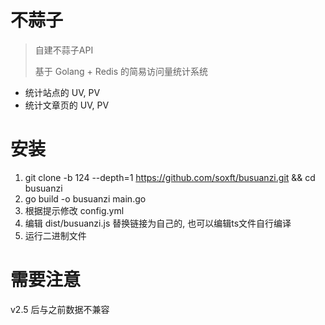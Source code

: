 # 不蒜子

> 自建不蒜子API
> 
> 基于 Golang + Redis 的简易访问量统计系统

  - 统计站点的 UV, PV
  - 统计文章页的 UV, PV

# 安装

1. git clone -b 124 --depth=1 https://github.com/soxft/busuanzi.git && cd busuanzi
2. go build -o busuanzi main.go
3. 根据提示修改 config.yml
4. 编辑 dist/busuanzi.js 替换链接为自己的, 也可以编辑ts文件自行编译
5. 运行二进制文件

# 需要注意

v2.5 后与之前数据不兼容
